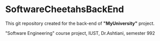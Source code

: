 # SoftwareCheetahsBackEnd
This git repository created for the back-end of **"MyUniversity"** project.

"Software Engineering" course project, IUST, Dr.Ashtiani, semester 992
